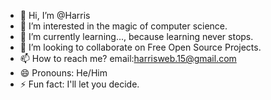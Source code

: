 - 👋 Hi, I’m @Harris
- 👀 I’m interested in the magic of computer science.
- 🌱 I’m currently learning..., because learning never stops.
- 💞️ I’m looking to collaborate on Free Open Source Projects.
- 📫 How to reach me? email:harrisweb.15@gmail.com
- 😄 Pronouns: He/Him
- ⚡ Fun fact: I'll let you decide.

<!---
Harris-2/Harris-2 is a ✨ special ✨ repository because its `README.md` (this file) appears on your GitHub profile.
You can click the Preview link to take a look at your changes.
--->
